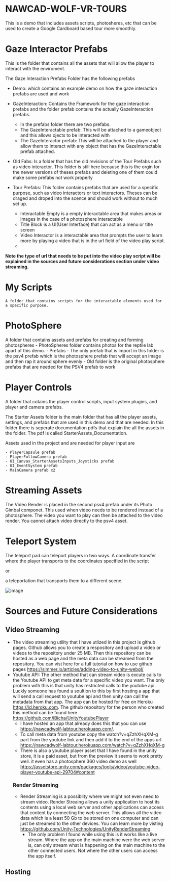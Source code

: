 # NAWCAD-WOLF-VR-TOURS

This is a demo that includes assets scripts, photosheres, etc that can be used to create a Google Cardboard based tour more smoothly.


# Gaze Interactor Prefabs
This is the folder that contains all the assets that will allow the player to interact with the enviroment.

The Gaze Interaction Prefabs Folder has the following  prefabs
  - Demo: which contains an example demo on how the gaze interaction prefabs are used and work
  
  - GazeInteraction: Contains the Framework for the gaze interaction prefabs and the folder prefab contains the actually GazeInteraction prefabs.
    - In the prefabs folder there are two prefabs. 
    - The GazeInteractable prefab: This will be attached to a gameobject and this allows ojects to be interacted with
    - The GazeInteractor prefab: This will be attached to the player and allow them to interact with any object that has the GazeInteractable prefab attached.
  
  - Old Fabs: Is a folder that has the old revisions of the Tour Prefabs such as video interactor. This folder is still here because this is the orgin for the newer versions of theses prefabs and deleting one of them could make some prefabs not work properly
  
  - Tour Prefabs: This folder contains prefabs that are used for a specific purpose, such as video interactors or text interactors. Theses can be draged and droped into the scence and should work without to much set up.
    - Interactable Empty is a empty interactable area that makes areas or images    in the case of a photosphere interactable
    - Title Block is a UI(User Interface) that can act as a menu or title screen
    - Video Interactor is a interactable area that prompts the user to learn more by playing a video that is in the url field of the video play script. 
    - 
 **Note the type of url that needs to be put into the video play script will be explained in the sources and future considerations section under video streaming.**
# My Scripts
    A folder that contains scripts for the interactable elements used for a specific purpose.
    
# PhotoSphere 
  A folder that contains assets and prefabs for creating  and forming photospheres
    - PhotoSpheres folder contains photos for the reptile lab apart of this demo.
    - Prefabs
      - The only prefab that is import in this folder is the psv4 prefab which is the photosphere prefab that will accept an image and then rap it around sphere evenly
      - Old folder is the original photosphere prefabs that are needed for the PSV4 prefab to work
      
# Player Controls
  A folder that cotains the player control scripts, input system plugins, and player and camera prefabs.
  
  The Starter Assets folder is the main folder that has all the player assets, settings, and prefabs that are used in this demo and that are needed. In this folder there is seperate documentation pdfs that explain the all the assets in the folder. The pdf is called StarterAssets_Documentation.
  
  Assets used in the project and are needed for player input are
  
    - PlayerCapsule prefab
    - PlayerFollowCamera prefab
    - UI_Canvas_StarterAssetsInputs_Joysticks prefab
    - UI_EventSystem prefab 
    - MainCamera prefab x2
    
# Streaming Assets
  The Video Render is placed in the second psv4 prefab under its Photo Gimbal componet. This used when video needs to be rendered instead of a photosphere. The video you want to play can then be attached to the video render. You cannot attach video directly to the psv4 asset. 
  
# Teleport System
  The teleport pad can teleport players in two ways. A coordinate transfer where the player transports to the coordinates specified in the script 
  
  or 
  
  a teleportation that transports them to a different scene.
  
  
  ![image](https://user-images.githubusercontent.com/110831080/183954333-ea03b7e1-1932-49fe-a72e-4414442a450f.png)

  
  
# Sources and Future Considerations
  ## Video Streaming
  - The video streaming utility that I have utlized in this project is github pages. Github allows you to create a respository and upload a video or videos to the repository under 25 MB. Then this repository can be hosted as a web page and the meta data can be streamed from the repository. You can vist here for a full tutorial on how to use github pages https://simmer.io/articles/adding-video-to-unity-webgl/
  - Youtube API: The other method that can stream video is excute calls to  the Youtube API to get meta data for a specific video you want. The only problem with this is that unity has restricted calls to the youtube api. Luckly someone has found a soultion to this by first hosting a app that will send a call request to youtube api and then unity can call the metadata from that app.  The app can be hosted for free on Heroku https://id.heroku.com. The github repository for the person who created this method can be found here https://github.com/iBicha/UnityYoutubePlayer
    - I have hosted an app that already does this that you can use https://nawcadwolf-labtour.herokuapp.com/. 
    - To call meta data from youtube copy the watch?v=qZzhXHqXM-g part from the youtube link and then add it to the end of the apps url https://nawcadwolf-labtour.herokuapp.com/watch?v=qZzhXHqXM-g
    - There is also a youtube player asset that I have found in the unity store, it is a paid asset, but from the preview it seems to work pretty well. it even has a photosphere 360 video demo as well https://assetstore.unity.com/packages/tools/video/youtube-video-player-youtube-api-29704#content
    ### Render Streaming
    - Render Streaming is a possiblity where we might not even need to stream video. Render Streaing allows a unity application to host its contents using a local web server and other applications can access that content by connecting the web server. This allows all the video data which is a least 50 Gb to be stored on one computer and can just be streamed to the other devices. You can learn more by visting https://github.com/Unity-Technologies/UnityRenderStreaming.
      - The only problem I found while using this is it works like a live stream. Where the app on the main machine were the web server is, can only stream what is happening on the main machine to the other connected users. Not where the other users can access the app itself.
  ## Hosting
      
